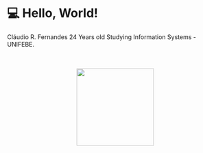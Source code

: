 <h1>💻 Hello, World!</h1>
Cláudio R. Fernandes
24 Years old
Studying Information Systems - UNIFEBE.
<br>
<br>
<br>
<div>
<p align="center">
<img height="180em" src="https://github-readme-stats.vercel.app/api/top-langs/?username=claudiorfj&layout=compact&langs_count=7&theme=dracula"/>
  </p>
</div>
